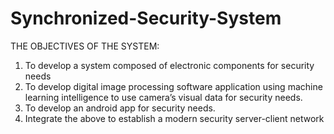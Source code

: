 # Synchronized-Security-System
THE OBJECTIVES OF THE SYSTEM:
1. To develop a system composed of electronic components for security needs
2. To develop digital image processing software application using machine learning
intelligence to use camera’s visual data for security needs.
3. To develop an android app for security needs.
4. Integrate the above to establish a modern security server-client network

